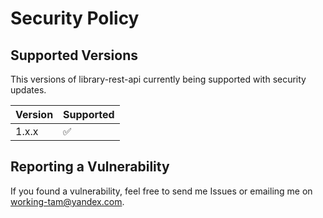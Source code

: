 # Security Policy

## Supported Versions

This versions of library-rest-api currently being supported with security updates.

| Version | Supported          |
| ------- | ------------------ |
| 1.x.x   | :white_check_mark: |

## Reporting a Vulnerability

If you found a vulnerability, feel free to send me Issues or emailing me on working-tam@yandex.com.
